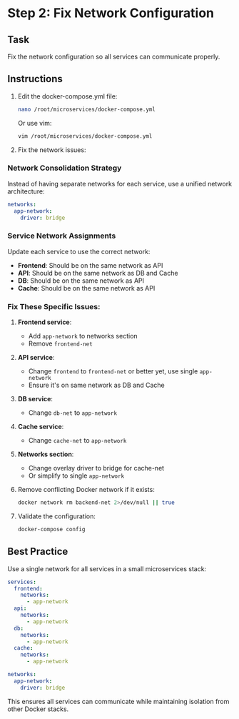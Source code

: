 # Step 2: Fix Network Configuration

## Task

Fix the network configuration so all services can communicate properly.

## Instructions

1. Edit the docker-compose.yml file:
   ```bash
   nano /root/microservices/docker-compose.yml
   ```
   Or use vim:
   ```bash
   vim /root/microservices/docker-compose.yml
   ```

2. Fix the network issues:

### Network Consolidation Strategy

Instead of having separate networks for each service, use a unified network architecture:

```yaml
networks:
  app-network:
    driver: bridge
```

### Service Network Assignments

Update each service to use the correct network:

- **Frontend**: Should be on the same network as API
- **API**: Should be on the same network as DB and Cache
- **DB**: Should be on the same network as API
- **Cache**: Should be on the same network as API

### Fix These Specific Issues:

1. **Frontend service**:
   - Add `app-network` to networks section
   - Remove `frontend-net`

2. **API service**:
   - Change `frontend` to `frontend-net` or better yet, use single `app-network`
   - Ensure it's on same network as DB and Cache

3. **DB service**:
   - Change `db-net` to `app-network`

4. **Cache service**:
   - Change `cache-net` to `app-network`

5. **Networks section**:
   - Change overlay driver to bridge for cache-net
   - Or simplify to single `app-network`

3. Remove conflicting Docker network if it exists:
   ```bash
   docker network rm backend-net 2>/dev/null || true
   ```

4. Validate the configuration:
   ```bash
   docker-compose config
   ```

## Best Practice

Use a single network for all services in a small microservices stack:
```yaml
services:
  frontend:
    networks:
      - app-network
  api:
    networks:
      - app-network
  db:
    networks:
      - app-network
  cache:
    networks:
      - app-network

networks:
  app-network:
    driver: bridge
```

This ensures all services can communicate while maintaining isolation from other Docker stacks.